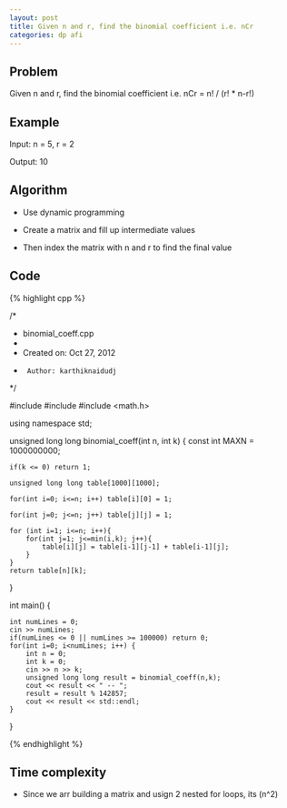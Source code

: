 ```yaml
---
layout: post
title: Given n and r, find the binomial coefficient i.e. nCr
categories: dp afi
---
```


## Problem

Given n and r, find the binomial coefficient i.e. nCr = n! / (r! * n-r!)

## Example

Input: n = 5, r = 2

Output: 10

## Algorithm

- Use dynamic programming

- Create a matrix and fill up intermediate values

- Then index the matrix with n and r to find the final value

## Code
{% highlight cpp %}

/*
 * binomial_coeff.cpp
 *
 *  Created on: Oct 27, 2012
 *      Author: karthiknaidudj
 */

#include <iostream>
#include <algorithm>
#include <math.h>

using namespace std;

unsigned long long binomial_coeff(int n, int k) {
	const int MAXN = 1000000000;

	if(k <= 0) return 1;

	unsigned long long table[1000][1000];

	for(int i=0; i<=n; i++) table[i][0] = 1;

	for(int j=0; j<=n; j++) table[j][j] = 1;

	for (int i=1; i<=n; i++){
		for(int j=1; j<=min(i,k); j++){
			table[i][j] = table[i-1][j-1] + table[i-1][j];
		}
	}
	return table[n][k];
}

int main() {

	int numLines = 0;
	cin >> numLines;
	if(numLines <= 0 || numLines >= 100000) return 0;
	for(int i=0; i<numLines; i++) {
		int n = 0;
		int k = 0;
		cin >> n >> k;
		unsigned long long result = binomial_coeff(n,k);
		cout << result << " -- ";
		result = result % 142857;
		cout << result << std::endl;
	}
}

{% endhighlight %}

## Time complexity

- Since we arr building a matrix and usign 2 nested for loops, its (n^2) 